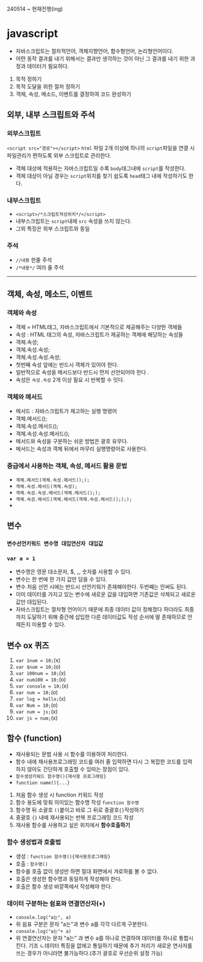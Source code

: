 240514 ~ 현재진행(ing)
# javascript
* 자바스크립트는 절차적언어, 객체지향언어, 함수형언어, 논리형언어이다.
* 어떤 동작 결과를 내기 위해서는 결과만 생각하는 것이 아닌 그 결과를 내기 위한 과정과 데이터가 필요하다. 
1. 목적 정하기
2. 목적 도달을 위한 절차 정하기
3. 객체, 속성, 메소드, 이벤트를 결정하여 코드 완성하기
 ## 외부, 내부 스크립트와 주석
 ### 외부스크립트
 `<script src="경로"></script>`
 `html` 파일 2개 이상에 하나의 `script`파일을 연결 시 파일관리가 편하도록 외부 스크립트로 관리한다. 
 * 객체 대상에 적용하는 자바스크립트일 수록 `body`태그내에 `script`를 작성한다.
 * 객체 대상이 아닐 경우는 `script`위치를 찾기 쉽도록 `head`태그 내에 작성하기도 한다.
 ### 내부스크립트 
 * `<script>/*스크립트작성위치*/</script>`
 * 내부스크립트는 `script`내에 `src` 속성을 쓰지 않는다. 
 * 그외 특징은 외부 스크립트와 동일
 ### 주석
 * `//내용` 한줄 주석
 * `/*내용*/` 여러 줄 주석
 ------------------
 ## 객체, 속성, 메소드, 이벤트
 ### 객체와 속성
 * 객체 = HTML태그, 자바스크립트에서 기본적으로 제공해주는 다양한 객체들
 * 속성 : HTML 태그의 속성, 자바스크립트가 제공하는 객체에 해당하는 속성들
 * 객체.속성;
 * 객체.속성.속성;
 * 객체.속성.속성.속성;
 * 첫번째 속성 앞에는 반드시 객체가 있어야 한다.
 * 일반적으로 속성을 메서드보다 반드시 먼저 선언되어야 한다 .
 * 속성은 `속성.속성` 2개 이상 필요 시 반복할 수 잇다. 
 ### 객체와 메서드
 * 메서드 : 자바스크립트가 제고하는 실행 명령어 
 * 객체.메서드();
 * 객체.속성.메서드();
 * 객체.속성.속성.메서드();
 * 메서드와 속성을 구분하는 쉬운 방법은 괄호 유무다.
 * 메서드는 속성과 객체 뒤에서 마무리 실행명령어로 사용한다.  
 ### 중급에서 사용하는 객체, 속성, 메서드 활용 문법
 * `객체.메서드(객체.속성.메서드(););`
 * `객체.속성.메서드(객체.속성);`
 * `객체.속성.속성.메서드(객체.메서드(););`
 * `객체.속성.메서드(객체.메서드(객체.속성.메서드();););`
 * 
 ## 변수 
 ### `변수선언키워드 변수명 대입연산자 대입값`
 ### `var a = 1`
 * 변수명은 영문 대소문자, $, _, 숫자를 사용할 수 있다. 
 * 변수는 한 번에 한 가지 값만 담을 수 있다. 
 * 변수 처음 선언 시에는 반드시 선언키워가 존재해야한다. 두번째는 안써도 된다. 
 * 이미 데이터를 가지고 있는 변수에 새로운 값을 대입하면 기존값은 삭제되고 새로운 값만 대입된다. 
 * 자바스크립트는 절차형 언어이기 때문에 최종 데이터 값이 정해졌다 하더라도 최종까지 도달하기 위해 중간에 삽입한 다른 데이터값도 작성 순서에 딸 존재하므로 언제든지 이용할 수 있다.
 ## 변수 ox 퀴즈 
 1. `var 1num = 10;`(x)
 2. `var $num = 10;`(o)
 3. `var 100num = 10;`(x)
 4. `var num100 = 10;`(o)
 5. `var console = 10;`(x)
 6. `var num = 10;`(o)
 7. `var log = hello;`(x)
 8. `var Num = 10;`(o)
 9. `var num = js;`(x)
 10. `var js = num;`(x)
 ## 함수 (function)
 * 재사용되는 문법 사용 시 함수를 이용하여 처리한다. 
 * 함수 내에 재사용프로그래밍 코드를 여러 줄 입력하면 다시 그 복잡한 코드를 입력하지 않아도 간단하게 호출할 수 있따는 장점이 있다. 
 * `함수생성키워드 함수명(){재사용 프로그래밍}`
 * `function name(){...}`
 1. 처음 함수 생성 시 function 키워드 작성
 2. 함수 용도에 맞춰 의미있는 함수명 작성 `function 함수명`
 3. 함수명 뒤 소괄호 `()`붙이고 바로 그 뒤로 중괄호`{}`작성하기
 4. 중괄호 `{}` 내에 재사용되는 반복 프로그래밍 코드 작성
 5. 재사용 함수를 사용하고 싶은 위치에서 **함수호출하기**
 ### 함수 생성법과 호출법
 * 생성 : `function 함수명(){재사용프로그래밍}`
 * 호출 : `함수명()`
 * 함수를 호출 없이 생성만 하면 절대 화면에서 겨로하를 볼 수 없다. 
 * 호출은 생성한 함수명과 동일하게 작성해야 한다. 
 * 호출은 함수 생성 바깥쪽에서 작성해야 한다.
 ### 데이터 구분하는 쉼표와 연결연산자(+)
 * `console.log("a는", a)`  
 * 위 쉼표 구분은 문자 "a는"과 변수 a를 각각 다르게 구분한다. 
 * `console.log("a는"+ a)`
 * 위 연결연산자는 문자 "a는" 과 변수 a를 하나로 연결하여 데이터를 하나로 통합시킨다. 기조 ㄴ데이터 특징을 없애고 통일하기 때문에 추가 처리가 새로운 연사자를 쓰는 경우가 아니라면 불가능하다.(추가 괄호로 우선순위 설정 가능)